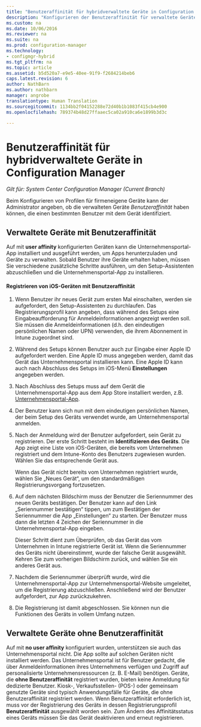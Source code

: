 ```yaml
---
title: "Benutzeraffinität für hybridverwaltete Geräte in Configuration Manager"
description: "Konfigurieren der Benutzeraffinität für verwaltete Geräte in Configuration Manager."
ms.custom: na
ms.date: 10/06/2016
ms.reviewer: na
ms.suite: na
ms.prod: configuration-manager
ms.technology:
- configmgr-hybrid
ms.tgt_pltfrm: na
ms.topic: article
ms.assetid: b5d520a7-e9e5-40ee-91f9-f2684214beb6
caps.latest.revision: 6
author: NathBarn
ms.author: nathbarn
manager: angrobe
translationtype: Human Translation
ms.sourcegitcommit: 1134bb2f04152288e72d40b1b1083f415cb4e900
ms.openlocfilehash: 789374b48d27ffaaec5ca02a910ca6e1899b3d3c

---
```

# <a name="user-affinity-for-hybrid-managed-devices-in-configuration-manager"></a>Benutzeraffinität für hybridverwaltete Geräte in Configuration Manager

*Gilt für: System Center Configuration Manager (Current Branch)*

Beim Konfigurieren von Profilen für firmeneigene Geräte kann der Administrator angeben, ob die verwalteten Geräte *Benutzeraffinität* haben können, die einen bestimmten Benutzer mit dem Gerät identifiziert.  

##  <a name="a-namebkmkioscpa-managed-devices-with-user-affinity"></a><a name="BKMK_iOSCP"></a> Verwaltete Geräte mit Benutzeraffinität  
 Auf mit **user affinity** konfigurierten Geräten kann die Unternehmensportal-App installiert und ausgeführt werden, um Apps herunterzuladen und Geräte zu verwalten. Sobald Benutzer ihre Geräte erhalten haben, müssen Sie verschiedene zusätzliche Schritte ausführen, um den Setup-Assistenten abzuschließen und die Unternehmensportal-App zu installieren.  

#### <a name="how-to-enroll-ios-devices-with-user-affinity"></a>Registrieren von iOS-Geräten mit Benutzeraffinität  

1.  Wenn Benutzer ihr neues Gerät zum ersten Mal einschalten, werden sie aufgefordert, den Setup-Assistenten zu durchlaufen. Das Registrierungsprofil kann angeben, dass während des Setups eine Eingabeaufforderung für Anmeldeinformationen angezeigt werden soll. Sie müssen die Anmeldeinformationen (d.h. den eindeutigen persönlichen Namen oder UPN) verwenden, die ihrem Abonnement in Intune zugeordnet sind.  

2.  Während des Setups können Benutzer auch zur Eingabe einer Apple ID aufgefordert werden. Eine Apple ID muss angegeben werden, damit das Gerät das Unternehmensportal installieren kann. Eine Apple ID kann auch nach Abschluss des Setups im iOS-Menü **Einstellungen** angegeben werden.  

3.  Nach Abschluss des Setups muss auf dem Gerät die Unternehmensportal-App aus dem App Store installiert werden, z.B. [Unternehmensportal-App](https://itunes.apple.com/us/app/id719171358).  

4.  Der Benutzer kann sich nun mit dem eindeutigen persönlichen Namen, der beim Setup des Geräts verwendet wurde, am Unternehmensportal anmelden.  

5.  Nach der Anmeldung wird der Benutzer aufgefordert, sein Gerät zu registrieren. Der erste Schritt besteht im **Identifizieren des Geräts**. Die App zeigt eine Liste von iOS-Geräten, die bereits vom Unternehmen registriert und dem Intune-Konto des Benutzers zugewiesen wurden. Wählen Sie das entsprechende Gerät aus.  

     Wenn das Gerät nicht bereits vom Unternehmen registriert wurde, wählen Sie „Neues Gerät“, um den standardmäßigen Registrierungsvorgang fortzusetzen.  

6.  Auf dem nächsten Bildschirm muss der Benutzer die Seriennummer des neuen Geräts bestätigen. Der Benutzer kann auf den Link „Seriennummer bestätigen“ tippen, um zum Bestätigen der Seriennummer die App „Einstellungen“ zu starten. Der Benutzer muss dann die letzten 4 Zeichen der Seriennummer in die Unternehmensportal-App eingeben.  

     Dieser Schritt dient zum Überprüfen, ob das Gerät das vom Unternehmen in Intune registrierte Gerät ist. Wenn die Seriennummer des Geräts nicht übereinstimmt, wurde der falsche Gerät ausgewählt. Kehren Sie zum vorherigen Bildschirm zurück, und wählen Sie ein anderes Gerät aus.  

7.  Nachdem die Seriennummer überprüft wurde, wird die Unternehmensportal-App zur Unternehmensportal-Website umgeleitet, um die Registrierung abzuschließen. Anschließend wird der Benutzer aufgefordert, zur App zurückzukehren.  

8.  Die Registrierung ist damit abgeschlossen. Sie können nun die Funktionen des Geräts in vollem Umfang nutzen.  

##  <a name="a-namebkmknouaa-managed-devices-without-user-affinity"></a><a name="BKMK_noUA"></a> Verwaltete Geräte ohne Benutzeraffinität  
 Auf mit **no user affinity** konfiguriert wurden, unterstützen sie auch das Unternehmensportal nicht. Die App sollte auf solchen Geräten nicht installiert werden. Das Unternehmensportal ist für Benutzer gedacht, die über Anmeldeinformationen ihres Unternehmens verfügen und Zugriff auf personalisierte Unternehmensressourcen (z. B. E-Mail) benötigen. Geräte, die **ohne Benutzeraffinität** registriert wurden, bieten keine Anmeldung für dedizierte Benutzer. Kiosk-, Verkaufsstellen- (POS-) oder gemeinsam genutzte Geräte sind typisch Anwendungsfälle für Geräte, die ohne Benutzeraffinität registriert werden. Wenn Benutzeraffinität erforderlich ist, muss vor der Registrierung des Geräts in dessen Registrierungsprofil **Benutzeraffinität** ausgewählt worden sein. Zum Ändern des Affinitätsstatus eines Geräts müssen Sie das Gerät deaktivieren und erneut registrieren.



<!--HONumber=Nov16_HO1-->


